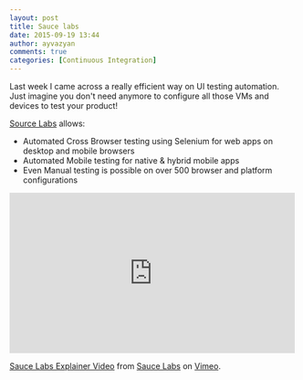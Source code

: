 ```yaml
---
layout: post
title: Sauce labs
date: 2015-09-19 13:44
author: ayvazyan
comments: true
categories: [Continuous Integration]
---
```

<p>
Last week I came across a really efficient way on UI testing automation.
Just imagine you don't need anymore to configure all those VMs and devices to test your product!

<a href="https://saucelabs.com/">Source Labs</a> allows:
<ul>
	<li><span style="line-height: 14px;">Automated Cross Browser testing using Selenium for web apps on desktop and mobile browsers</span></li>
	<li>Automated Mobile testing for native &amp; hybrid mobile apps</li>
	<li>Even Manual testing is possible on over 500 browser and platform configurations</li>
</ul>

</P>

<iframe style="line-height: 1.71429; font-size: 1rem;" src="https://player.vimeo.com/video/125288126?title=0&amp;byline=0&amp;portrait=0" height="281" width="500" allowfullscreen="" frameborder="0"></iframe>


<a href="https://vimeo.com/125288126">Sauce Labs Explainer Video</a> from <a href="https://vimeo.com/user39343807">Sauce Labs</a> on <a href="https://vimeo.com">Vimeo</a>.
